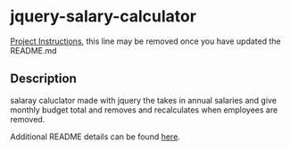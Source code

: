 # jquery-salary-calculator

[Project Instructions](./INSTRUCTIONS.md), this line may be removed once you have updated the README.md

## Description

salaray caluclator made with jquery the takes in annual salaries and give monthly budget total and removes and recalculates when employees are removed.

Additional README details can be found [here](https://github.com/PrimeAcademy/readme-template/blob/master/README.md).
